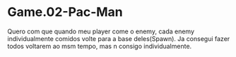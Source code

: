 # Game.02-Pac-Man

Quero com que quando meu player come o enemy, cada enemy individualmente comidos volte para a base deles(Spawn).
Ja consegui fazer todos voltarem ao msm tempo, mas n consigo individualmente.
